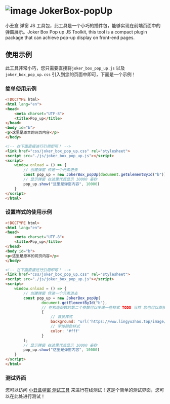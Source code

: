 # ![image](https://github.com/BeardedManZhao/JokerBox-popUp/assets/113756063/3d7a44a8-4bfd-489e-b9d0-c1acdb1ac0cf) JokerBox-popUp

小丑盒 弹窗 JS 工具包，此工具是一个小巧的插件包，能够实现在前端页面中的弹窗展示。Joker Box Pop up JS Toolkit, this tool is
a compact plugin package that can achieve pop-up display on front-end pages.

## 使用示例

此工具非常小巧，您只需要直接将`joker_box_pop_up.js` 以及 `joker_box_pop_up.css` 引入到您的页面中即可，下面是一个示例！

### 简单使用示例

```html
<!DOCTYPE html>
<html lang="en">
<head>
    <meta charset="UTF-8">
    <title>Pop_up</title>
</head>
<body id="b">
<p>这里是原本的网页内容</p>
</body>

<!-- 在下面直接进行引用即可！ -->
<link href="css/joker_box_pop_up.css" rel="stylesheet">
<script src="./js/joker_box_pop_up.js"></script>
<script>
    window.onload = () => {
        // 创建弹窗 传递一个元素进去
        const pop_up = new JokerBox_popUp(document.getElementById("b"));
        // 显示弹窗 在这里代表显示 10000 毫秒
        pop_up.show("这里是弹窗内容", 10000)
    }
</script>
</html>
```

### 设置样式的使用示例

```html
<!DOCTYPE html>
<html lang="en">
<head>
    <meta charset="UTF-8">
    <title>Pop_up</title>
</head>
<body id="b">
<p>这里是原本的网页内容</p>
</body>

<!-- 在下面直接进行引用即可！ -->
<link href="css/joker_box_pop_up.css" rel="stylesheet">
<script src="./js/joker_box_pop_up.js"></script>
<script>
    window.onload = () => {
        // 创建弹窗 传递一个元素进去
        const pop_up = new JokerBox_popUp(
                document.getElementById("b"),
                // 在构造函数的第二个参数可以传递一些样式 TODO 当然 您也可以直接使用 CSS 选择器直接修改样式
                {
                    // 背景样式
                    background: "url('https://www.lingyuzhao.top/image/graphic-loading1.jpg')",
                    // 字体颜色样式
                    color: '#fff'
                }
        );
        // 显示弹窗 在这里代表显示 10000 毫秒
        pop_up.show("这里是弹窗内容", 10000)
    }
</script>
</html>
```

### 测试界面

您可以访问 [小丑盒弹窗 测试工具](https://www.lingyuzhao.top/js/lib/joker_box_pop_up/Test.html)
来进行在线测试！这是个简单的测试界面，您可以在此处进行测试！